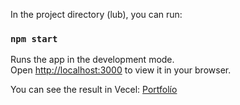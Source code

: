 In the project directory (lub), you can run:

### `npm start`

Runs the app in the development mode.\
Open [http://localhost:3000](http://localhost:3000) to view it in your browser.

You can see the result in Vecel: <a href="https://vercel.com/l-lutece/portfolio-hyri/7VB8WtfaigYdmZWWW4WmCs5ACG3S">Portfolío</a>
